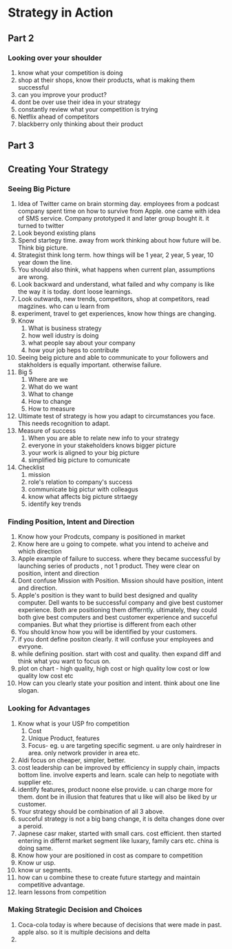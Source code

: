 # Strategy in Action

## Part 2

### Looking over your shoulder
1. know what your competition is doing
2. shop at their shops, know their products, what is making them successful
3. can you improve your product?
4. dont be over use their idea in your strategy
5. constantly review what your competition is trying
6. Netflix ahead of competitors
7. blackberry only thinking about their product


## Part 3
## Creating Your Strategy

### Seeing Big Picture
1. Idea of Twitter came on brain storming day. employees from a podcast company spent time on how to survive from Apple. one came with idea of SMS service. Company prototyped it and later group bought it. it turned to twitter
2. Look beyond existing plans
3. Spend startegy time. away from work thinking about how future will be. Think big picture.
4. Strategist think long term. how things will be 1 year, 2 year, 5 year, 10 year down the line.
5. You should also think, what happens when current plan, assumptions are wrong.
6. Look backward and understand, what failed and why company is like the way it is today. dont loose learnings.
7. Look outwards, new trends, competitors, shop at competitors, read magzines. who can u learn from
8. experiment, travel to get experiences, know how things are changing.
9. Know
    1. What is business strategy
    2. how well idustry is doing
    3. what people say about your company
    4. how your job heps to contribute 
10. Seeing beig picture and able to communicate to your followers and stakholders is equally important. otherwise failure.
11. Big 5
    1. Where are we
    2. What do we want
    3. What to change
    4. How to change
    5. How to measure 
12. Ultimate test of strategy is how you adapt to circumstances you face. This needs recognition to adapt.  
13. Measure of success
    1. When you are able to relate new info to your strategy
    2. everyone in your stakeholders knows bigger picture
    3. your work is aligned to your big picture
    4. simplified big picture to comunicate 
15. Checklist
    1. mission
    2. role's relation to company's success
    3. communicate big pictur with colleagus
    4. know what affects big picture strtaegy
    5. identify key trends

### Finding Position, Intent and Direction
1. Know how your Prodcuts, company is positioned in market
2. Know here are u going to compete. what you intend to acheive and which direction
3. Apple example of failure to success. where they became successful by launching series of products , not 1 product. They were clear on position, intent and direction
4. Dont confuse Mission with Position. Mission should have position, intent and direction.
5. Apple's position is they want to build best designed and quality computer. Dell wants to be successful company and give best customer experience. Both are positioning them differntly. ultimately, they could both give best computers and best customer experience and succeful companies. But what they priortise is different from each other
6. You should know how you will be identified by your customers.
7. if you dont define positon clearly. it will confuse your employees and evryone.
8. while defining position. start with cost and quality. then expand diff and think what you want to focus on.
9. plot on chart - high quality, high cost or high quality low cost or low quality low cost etc
10. How can you clearly state your position and intent. think about one line slogan.

### Looking for Advantages
1. Know what is your USP fro competition
   1. Cost
   2. Unique Product, features
   3. Focus- eg. u are targeting specific segment. u are only hairdreser in area. only network provider in area etc.
2. Aldi focus on cheaper, simpler, better.
3. cost leadership can be improved by efficiency in supply chain, impacts bottom line. involve experts and learn. scale can help to negotiate with supplier etc.
4. identify features, product noone else provide. u can charge more for them. dont be in illusion that features that u like will also be liked by ur customer.
5. Your strategy should be combination of all 3 above.
6. succeful strategy is not a big bang change, it is delta changes done over a peroid.
7. Japnese casr maker, started with small cars. cost efficient. then started entering in differnt market segment like luxary, family cars etc. china is doing same.
8. Know how your are positioned in cost as compare to competition
9. Know ur usp.
10. know ur segments.
11. how can u combine these to create future startegy and maintain competitive advantage.
12. learn lessons from competition

### Making Strategic Decision and Choices
1. Coca-cola today is where because of decisions that were made in past. apple also. so it is multiple decisions and delta
2. 
